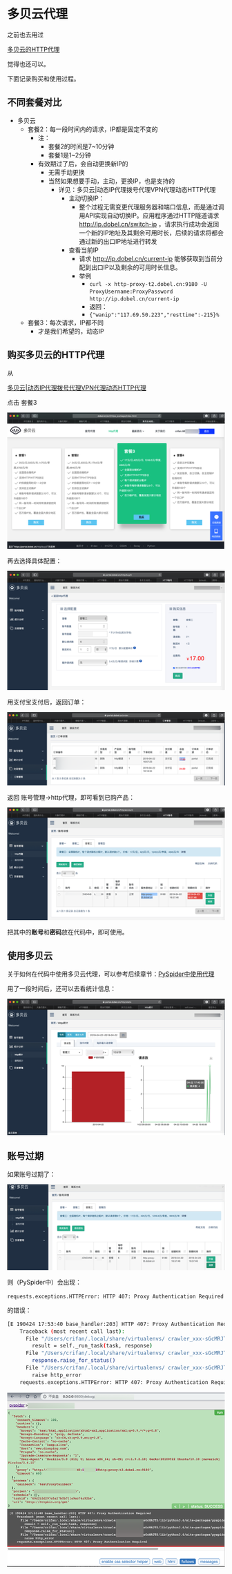 # 多贝云代理

之前也去用过

[多贝云的HTTP代理](https://dobel.cn/act/https_pro/index.html)

觉得也还可以。

下面记录购买和使用过程。

## 不同套餐对比

* 多贝云
  * 套餐2：每一段时间内的请求，IP都是固定不变的
    * 注：
      * 套餐2的时间是7~10分钟
      * 套餐1是1~2分钟
    * 有效期过了后，会自动更换新IP的
      * 无需手动更换
      * 当然如果想要手动，主动，更换IP，也是支持的
        * 详见：多贝云|动态IP代理拨号代理VPN代理动态HTTP代理
          * 主动切换IP：
            * 整个过程无需变更代理服务器和端口信息，而是通过调用API实现自动切换IP。应用程序通过HTTP隧道请求 http://ip.dobel.cn/switch-ip ，请求执行成功会返回一个新的IP地址及其剩余可用时长，后续的请求将都会通过新的出口IP地址进行转发
          * 查看当前IP
            * 请求 http://ip.dobel.cn/current-ip 能够获取到当前分配到出口IP以及剩余的可用时长信息。
            * 举例
              * `curl -x http-proxy-t2.dobel.cn:9180 -U ProxyUsername:ProxyPassword http://ip.dobel.cn/current-ip`
              * 返回：
              * `{"wanip":"117.69.50.223","resttime":-215}%`
  * 套餐3：每次请求，IP都不同
    * 才是我们希望的，动态IP

## 购买多贝云的HTTP代理

从

[多贝云|动态IP代理拨号代理VPN代理动态HTTP代理](http://dobel.cn/act/https_package/index.html)

点击 套餐3

![dobel_proxy_suite_3 ](../../../assets/img/dobel_proxy_suite_3.png)


再去选择具体配置：

![dobel_suite_3_options ](../../../assets/img/dobel_suite_3_options.png)

用支付宝支付后，返回订单：

![dobel_order_list ](../../../assets/img/dobel_order_list.png)

返回 账号管理->http代理，即可看到已购产品：

![dobel_http_proxy_list ](../../../assets/img/dobel_http_proxy_list.png)

把其中的**账号**和**密码**放在代码中，即可使用。

## 使用多贝云

关于如何在代码中使用多贝云代理，可以参考后续章节：[PySpider中使用代理](http://book.crifan.com/books/web_transfer_proxy_tech/website/add_proxy/program_language/python/requests.html)

用了一段时间后，还可以去看统计信息：

![dobel_usage_statistics ](../../../assets/img/dobel_usage_statistics.png)

## 账号过期

如果账号过期了：

![dobel_proxy_expired ](../../../assets/img/dobel_proxy_expired.png)

则（PySpider中）会出现：

`requests.exceptions.HTTPError: HTTP 407: Proxy Authentication Required`

的错误：

```bash
[E 190424 17:53:40 base_handler:203] HTTP 407: Proxy Authentication Required
    Traceback (most recent call last):
      File "/Users/crifan/.local/share/virtualenvs/ crawler_xxx-sGcMRJTS/lib/python3.6/site-packages/pyspider/libs/base_handler.py", line 196, in run_task
        result = self._run_task(task, response)
      File "/Users/crifan/.local/share/virtualenvs/ crawler_xxx-sGcMRJTS/lib/python3.6/site-packages/pyspider/libs/base_handler.py", line 175, in _run_task
        response.raise_for_status()
      File "/Users/crifan/.local/share/virtualenvs/ crawler_xxx-sGcMRJTS/lib/python3.6/site-packages/pyspider/libs/response.py", line 184, in raise_for_status
        raise http_error
    requests.exceptions.HTTPError: HTTP 407: Proxy Authentication Required
```

![dobel_pyspider_err_expired ](../../../assets/img/dobel_pyspider_err_expired.png)
